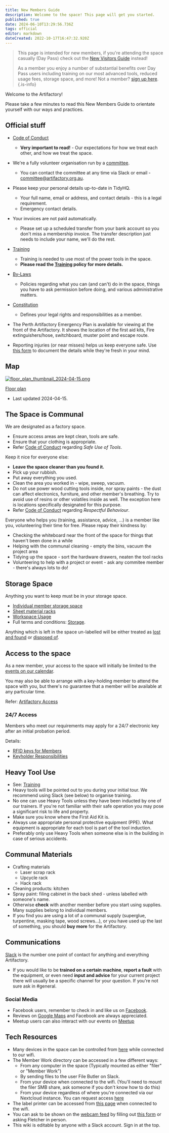 ```yaml
---
title: New Members Guide
description: Welcome to the space! This page will get you started.
published: true
date: 2024-06-10T13:29:56.736Z
tags: official
editor: markdown
dateCreated: 2022-10-17T16:47:32.920Z
---
```


> This page is intended for new members, if you're attending the space casually (Day Pass) check out the [New Visitors Guide](/new_visitors_guide) instead!
>
> As a member you enjoy a number of substantial benefits over Day Pass users including training on our most advanced tools, reduced usage fees, storage space, and more! Not a member? [sign up here](https://artifactory.org.au/pricing).
{.is-info}

Welcome to the Artifactory!

Please take a few minutes to read this New Members Guide to orientate yourself with our ways and practices.

## Official stuff

* [Code of Conduct](/docs/committee/code_of_conduct)
    * **Very important to read!** - Our expectations for how we treat each other, and how we treat the space.
    
* We're a fully volunteer organisation run by a [committee](/docs/committee/home).
    * You can contact the committee at any time via Slack or email - committee@artifactory.org.au.
    
* Please keep your personal details up-to-date in TidyHQ.
    * Your full name, email or address, and contact details - this is a legal requirement.
    * Emergency contact details.
    
* Your invoices are not paid automatically.
    * Please set up a scheduled transfer from your bank account so you don't miss a membership invoice. The transfer description just needs to include your name, we'll do the rest.

* [Training](/docs/policies/training)
    * Training is needed to use most of the power tools in the space.
    * **Please read the [Training](/docs/policies/training) policy for more details.**

* [By-Laws](/docs/policies/bylaws)
    * Policies regarding what you can (and can't) do in the space, things you have to ask permission before doing, and various administrative matters.

* [Constitution](/constitution)
    * Defines your legal rights and responsibilities as a member.
    
* The Perth Artifactory Emergency Plan is available for viewing at the front of the Artifactory. It shows the location of the first aid kits, Fire extinguishers/hose, switchboard, muster point and escape route.

* Reporting injuries (or near misses) helps us keep everyone safe. Use [this form](https://cloud.artifactory.org.au/apps/forms/62rTWpZH4fr5di2H) to document the details while they're fresh in your mind.

## Map

[![floor_plan_thumbnail_2024-04-15.png](/floor_plan_thumbnail_2024-04-15.png)](/artifactory_floor_plan_2024-04-15.pdf)

[Floor plan](/artifactory_floor_plan_2024-04-15.pdf)
* Last updated 2024-04-15.

## The Space is Communal

We are designated as a factory space.

* Ensure access areas are kept clean, tools are safe.
* Ensure that your clothing is appropriate.
* Refer [Code of Conduct](/docs/committee/code_of_conduct) regarding *Safe Use of Tools*.

Keep it nice for everyone else:

* **Leave the space cleaner than you found it.**
* Pick up your rubbish.
* Put away everything you used.
* Clean the area you worked in - wipe, sweep, vacuum.
* Do not use power wood cutting tools inside, nor spray paints - the dust can affect electronics, furniture, and other member's breathing. Try to avoid use of resins or other volatiles inside as well. The exception here is locations specifically designated for this purpose.
* Refer [Code of Conduct](/docs/committee/code_of_conduct) regarding *Respectful Behaviour*.

Everyone who helps you (training, assistance, advice, ...) is a member like you, volunteering their time for free. Please repay their kindness by:
* Checking the whiteboard near the front of the space for things that haven't been done in a while
* Helping with the communal cleaning - empty the bins, vacuum the project area
* Tidying up the space - sort the hardware drawers, neaten the tool racks
* Volunteering to help with a project or event - ask any commitee member - there's always lots to do!

## Storage Space

Anything you want to keep must be in your storage space.

* [Individual member storage space](/docs/policies/storage#individual-member-storage-spaces)
* [Sheet material racks](/docs/policies/storage#sheet-material-racks)
* [Workspace Usage](/docs/policies/storage#workspace-usage)
* Full terms and conditions: [Storage](/docs/policies/storage).

Anything which is left in the space un-labelled will be either treated as [lost and found](/docs/policies/storage#lost-and-found) or  [disposed of](/docs/policies/storage#disposal-of-property).

## Access to the space

As a new member, your access to the space will initially be limited to the [events on our calendar](https://artifactory.org.au/events).

You may also be able to arrange with a key-holding member to attend the space with you, but there's no guarantee that a member will be available at any particular time.

Refer: [Artifactory Access](/docs/committee/artifactory_access)

### 24/7 Access

Members who meet our requirements may apply for a 24/7 electronic key after an initial probation period.

Details:
* [RFID keys for Members](https://wiki.artifactory.org.au/en/docs/policies/bylaws#rfid-keys-for-members)
* [Keyholder Responsibilities](/docs/policies/keyholder_responsibilities)

## Heavy Tool Use                 

* See: [Training](/docs/policies/training)
* Heavy tools will be pointed out to you during your initial tour. We recommend using Slack (see below) to organise training.
* No one can use Heavy Tools unless they have been inducted by one of our trainers. If you're not familiar with their safe operation you may pose a significant risk to life and property.
* Make sure you know where the First Aid Kit is.
* Always use appropriate personal protective equipment (PPE). What equipment is appropriate for each tool is part of the tool induction.
* Preferably only use Heavy Tools when someone else is in the building in case of serious accidents.

## Communal Materials

* Crafting materials
  * Laser scrap rack
  * Upcycle rack
  * Hack rack
* Cleaning products: kitchen
* Spray paint: filing cabinet in the back shed - unless labelled with someone's name.
* Otherwise **check** with another member before you start using supplies. Many supplies belong to individual members.
* If you find you are using a lot of a communal supply (superglue, turpentine, masking tape, wood screws...), or you have used up the last of something, you should **buy more** for the Artifactory.

## Communications

[Slack](https://perart.io/slack) is the number one point of contact for anything and everything Artifactory.

* If you would like to be **trained on a certain machine**, **report a fault** with the equipment, or even need **input and advice** for your current project there will usually be a specific channel for your question. If you're not sure ask in #general.

### Social Media

* Facebook users, remember to check in and like us on [Facebook](https://facebook.com/perthartifactory).
* Reviews on [Google Maps](https://maps.app.goo.gl/SB5iAEN4LBVAppt39) and Facebook are always appreciated.
* Meetup users can also interact with our events on [Meetup](https://www.meetup.com/en-AU/Perth-Artifactory/)

## Tech Resources

* Many devices in the space can be controlled from [here](https://control.artifactory.org.au) while connected to our wifi.
* The Member Work directory can be accessed in a few different ways:
  * From any computer in the space (Typically mounted as either "filer" or "Member Work")
  * By sending files to the user File Butler on Slack.
  * From your device when connected to the wifi. (You'll need to mount the filer SMB share, ask someone if you don't know how to do this)
  * From your device regardless of where you're connected via our Nextcloud instance. You can request access [here](https://cloud.artifactory.org.au/apps/forms/CRDidNysNjBwbwKN)
* The label printer can be accessed from [this page](https://i.perart.io/label) when connected to the wifi.
* You can ask to be shown on the [webcam feed](https://space.artifactory.org.au/) by filling out [this form](https://cloud.artifactory.org.au/apps/forms/CSNEkreDRn9GNgw3) or asking Fletcher in person.
* This wiki is editable by anyone with a Slack account. Sign in at the top.
